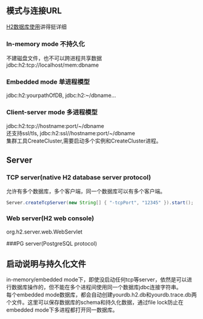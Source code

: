 ## 模式与连接URL  
[H2数据库使用](http://blog.csdn.net/yixiaoping/article/details/9801397)讲得挺详细

### In-memory mode 不持久化
不建磁盘文件，也不可以跨进程共享数据  
jdbc:h2:tcp://localhost/mem:dbname

### Embedded mode 单进程模型
jdbc:h2:yourpathOfDB, jdbc:h2:~/dbname...  

### Client-server mode 多进程模型  
jdbc:h2:tcp://hostname:port/~/dbname   
还支持ssl/tls, jdbc:h2:ssl//hostname:port/~/dbname    
集群工具CreateCluster,需要启动多个实例和CreateCluster进程。    


## Server
### TCP server(native H2 database server protocol)   
允许有多个数据库，多个客户端，同一个数据库可以有多个客户端。  
```java
Server.createTcpServer(new String[] { "-tcpPort", "12345" }).start(); 
```

### Web server(H2 web console)
org.h2.server.web.WebServlet 

###PG server(PostgreSQL protocol)


## 启动说明与持久化文件
in-memory/embedded mode下，即使没启动任何tcp等server，依然是可以进行数据库操作的，但不能在多个进程间使用同一个数据库jdbc连接字符串。    
每个embedded mode数据库，都会自动创建yourdb.h2.db和yourdb.trace.db两个文件。这里可以保存数据库的schema和持久化数据，通过file lock防止在embedded mode下多进程都打开同一数据库。

